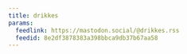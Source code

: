 ```yaml
---
title: drikkes
params:
  feedlink: https://mastodon.social/@drikkes.rss
  feedid: 8e2df3878383a398bbca9db37b67aa58
---
```

